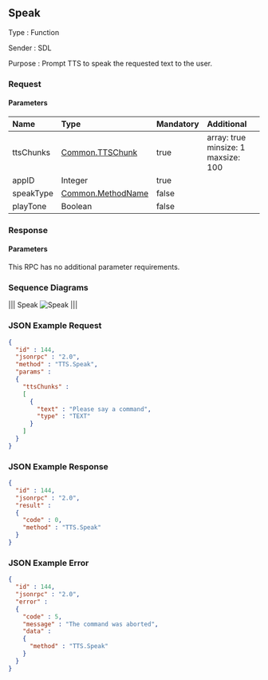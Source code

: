 ## Speak

Type
: Function

Sender
: SDL

Purpose
: Prompt TTS to speak the requested text to the user.

### Request

#### Parameters

|Name|Type|Mandatory|Additional|
|:---|:---|:--------|:---------|
|ttsChunks|[Common.TTSChunk](../../common/structs/#ttschunk)|true|array: true<br>minsize: 1<br>maxsize: 100|
|appID|Integer|true||
|speakType|[Common.MethodName](../../common/enums/#methodname)|false||
|playTone|Boolean|false||

### Response

#### Parameters

This RPC has no additional parameter requirements.

### Sequence Diagrams
|||
Speak
![Speak](./assets/Speak.png)
|||

### JSON Example Request

```json
{
  "id" : 144,
  "jsonrpc" : "2.0",
  "method" : "TTS.Speak",
  "params" :
  {
    "ttsChunks" :
    [
      {
        "text" : "Please say a command", 
        "type" : "TEXT"
      }
    ]
  }
}
```

### JSON Example Response

```json
{
  "id" : 144,
  "jsonrpc" : "2.0",
  "result" :
  {
    "code" : 0,
    "method" : "TTS.Speak"
  }
}
```

### JSON Example Error

```json
{
  "id" : 144,
  "jsonrpc" : "2.0",
  "error" :
  {
    "code" : 5,
    "message" : "The command was aborted",
    "data" :
    {
      "method" : "TTS.Speak"
    }
  }
}
```
